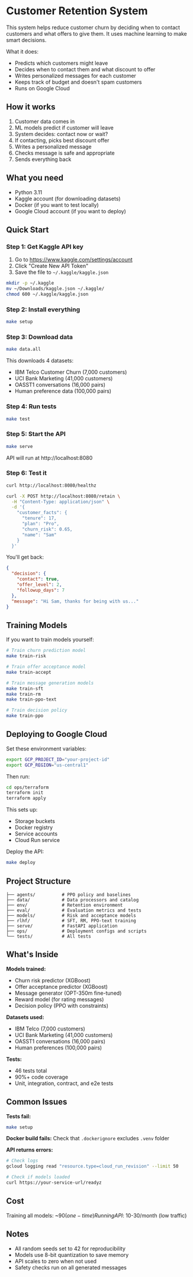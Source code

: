 # Customer Retention System

This system helps reduce customer churn by deciding when to contact customers and what offers to give them. It uses machine learning to make smart decisions.

What it does:
- Predicts which customers might leave
- Decides when to contact them and what discount to offer
- Writes personalized messages for each customer
- Keeps track of budget and doesn't spam customers
- Runs on Google Cloud

## How it works

1. Customer data comes in
2. ML models predict if customer will leave
3. System decides: contact now or wait?
4. If contacting, picks best discount offer
5. Writes a personalized message
6. Checks message is safe and appropriate
7. Sends everything back

## What you need

- Python 3.11
- Kaggle account (for downloading datasets)
- Docker (if you want to test locally)
- Google Cloud account (if you want to deploy)

## Quick Start

### Step 1: Get Kaggle API key

1. Go to https://www.kaggle.com/settings/account
2. Click "Create New API Token"
3. Save the file to `~/.kaggle/kaggle.json`

```bash
mkdir -p ~/.kaggle
mv ~/Downloads/kaggle.json ~/.kaggle/
chmod 600 ~/.kaggle/kaggle.json
```

### Step 2: Install everything

```bash
make setup
```

### Step 3: Download data

```bash
make data.all
```

This downloads 4 datasets:
- IBM Telco Customer Churn (7,000 customers)
- UCI Bank Marketing (41,000 customers)
- OASST1 conversations (16,000 pairs)
- Human preference data (100,000 pairs)

### Step 4: Run tests

```bash
make test
```

### Step 5: Start the API

```bash
make serve
```

API will run at http://localhost:8080

### Step 6: Test it

```bash
curl http://localhost:8080/healthz

curl -X POST http://localhost:8080/retain \
  -H "Content-Type: application/json" \
  -d '{
    "customer_facts": {
      "tenure": 17,
      "plan": "Pro",
      "churn_risk": 0.65,
      "name": "Sam"
    }
  }'
```

You'll get back:
```json
{
  "decision": {
    "contact": true,
    "offer_level": 2,
    "followup_days": 7
  },
  "message": "Hi Sam, thanks for being with us..."
}
```

## Training Models

If you want to train models yourself:

```bash
# Train churn prediction model
make train-risk

# Train offer acceptance model
make train-accept

# Train message generation models
make train-sft
make train-rm
make train-ppo-text

# Train decision policy
make train-ppo
```

## Deploying to Google Cloud

Set these environment variables:

```bash
export GCP_PROJECT_ID="your-project-id"
export GCP_REGION="us-central1"
```

Then run:

```bash
cd ops/terraform
terraform init
terraform apply
```

This sets up:
- Storage buckets
- Docker registry
- Service accounts
- Cloud Run service

Deploy the API:

```bash
make deploy
```

## Project Structure

```
├── agents/          # PPO policy and baselines
├── data/            # Data processors and catalog
├── env/             # Retention environment
├── eval/            # Evaluation metrics and tests
├── models/          # Risk and acceptance models
├── rlhf/            # SFT, RM, PPO-text training
├── serve/           # FastAPI application
├── ops/             # Deployment configs and scripts
└── tests/           # All tests
```

## What's Inside

**Models trained:**
- Churn risk predictor (XGBoost)
- Offer acceptance predictor (XGBoost)
- Message generator (OPT-350m fine-tuned)
- Reward model (for rating messages)
- Decision policy (PPO with constraints)

**Datasets used:**
- IBM Telco (7,000 customers)
- UCI Bank Marketing (41,000 customers)
- OASST1 conversations (16,000 pairs)
- Human preferences (100,000 pairs)

**Tests:**
- 46 tests total
- 90%+ code coverage
- Unit, integration, contract, and e2e tests
## Common Issues

**Tests fail:**
```bash
make setup
```

**Docker build fails:**
Check that `.dockerignore` excludes `.venv` folder

**API returns errors:**
```bash
# Check logs
gcloud logging read "resource.type=cloud_run_revision" --limit 50

# Check if models loaded
curl https://your-service-url/readyz
```

## Cost

Training all models: ~$90 (one-time)
Running API: ~$10-30/month (low traffic)

## Notes

- All random seeds set to 42 for reproducibility
- Models use 8-bit quantization to save memory
- API scales to zero when not used
- Safety checks run on all generated messages

